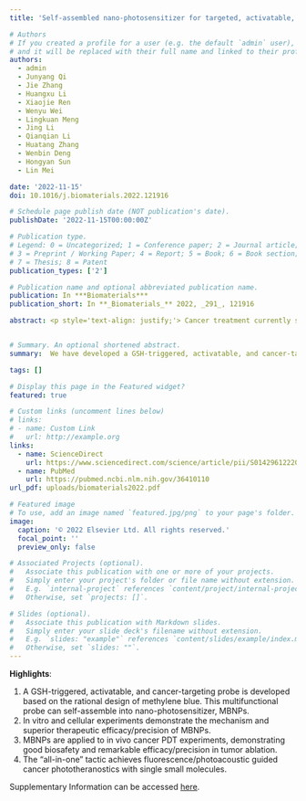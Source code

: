 ```yaml
---
title: 'Self-assembled nano-photosensitizer for targeted, activatable, and biosafe cancer phototheranostics'

# Authors
# If you created a profile for a user (e.g. the default `admin` user), write the username (folder name) here
# and it will be replaced with their full name and linked to their profile.
authors:
  - admin
  - Junyang Qi
  - Jie Zhang
  - Huangxu Li
  - Xiaojie Ren
  - Wenyu Wei
  - Lingkuan Meng
  - Jing Li
  - Qianqian Li
  - Huatang Zhang
  - Wenbin Deng
  - Hongyan Sun
  - Lin Mei

date: '2022-11-15'
doi: 10.1016/j.biomaterials.2022.121916

# Schedule page publish date (NOT publication's date).
publishDate: '2022-11-15T00:00:00Z'

# Publication type.
# Legend: 0 = Uncategorized; 1 = Conference paper; 2 = Journal article;
# 3 = Preprint / Working Paper; 4 = Report; 5 = Book; 6 = Book section;
# 7 = Thesis; 8 = Patent
publication_types: ['2']

# Publication name and optional abbreviated publication name.
publication: In ***Biomaterials***
publication_short: In **_Biomaterials_** 2022, _291_, 121916

abstract: <p style='text-align: justify;'> Cancer treatment currently still faces crucial challenges in therapeutic effectiveness, precision, and complexity. Photodynamic therapy (PDT) as a non-invasive tactic has earned widespread popularity for its excellent therapeutic output, flexibility, and restrained toxicity. Nonetheless, drawbacks, including low efficiency, poor cancer specificity, and limited therapeutic depth, remain considerable during the cancer treatment. Although great effort has been made to improve the performance, the overall efficiency and biosafety are still ambiguous and unable to meet urgent clinical needs. Herein, this study integrates merits from previous PDT strategies and develops a cancer-targeting, activatable, biosafe photosensitizer. Owing to excellent self-assembly ability, this photosensitizer can be conveniently prepared as multifunctional nano-photosensitizers, namely MBNPs, and applied to in vivo cancer phototheranostics in “all-in-one” mode. This study successfully verifies the mechanism of MBNPs, then deploys them to cell-based and in vivo cancer PDT. Based on the unique cancer microenvironment, MBNPs achieve precise distribution, accumulation, and activation towards the tumor, releasing methylene blue as a potent photosensitizer for phototherapy. The PDT outcome demonstrates MBNPs’ superior cancer specificity, remarkable PDT efficacy, and negligible toxicity. Meanwhile, in vivo NIR fluorescence and photoacoustic imaging have been utilized to guide the PDT treatment synergistically. Additionally, the biosafety of the MBNPs-based PDT treatment is ensured, thus providing potential for future clinical studies. </p>


# Summary. An optional shortened abstract.
summary:  We have developed a GSH-triggered, activatable, and cancer-targeting probe, MBP, based on our rational design of a small NIRF photosensitizer, methylene blue. This multifunctional probe can self-assemble and present as nano-photosensitizer, MBNPs. Hence, an “all-in-one” cancer phototheranostic strategy with multiple cancer-targeting abilities and upgraded PDT mode has been proposed and established. 

tags: []

# Display this page in the Featured widget?
featured: true

# Custom links (uncomment lines below)
# links:
# - name: Custom Link
#   url: http://example.org
links:
  - name: ScienceDirect
    url: https://www.sciencedirect.com/science/article/pii/S0142961222005567
  - name: PubMed
    url: https://pubmed.ncbi.nlm.nih.gov/36410110
url_pdf: uploads/biomaterials2022.pdf

# Featured image
# To use, add an image named `featured.jpg/png` to your page's folder.
image:
  caption: '© 2022 Elsevier Ltd. All rights reserved.'
  focal_point: ''
  preview_only: false

# Associated Projects (optional).
#   Associate this publication with one or more of your projects.
#   Simply enter your project's folder or file name without extension.
#   E.g. `internal-project` references `content/project/internal-project/index.md`.
#   Otherwise, set `projects: []`.

# Slides (optional).
#   Associate this publication with Markdown slides.
#   Simply enter your slide deck's filename without extension.
#   E.g. `slides: "example"` references `content/slides/example/index.md`.
#   Otherwise, set `slides: ""`.
---
```

**Highlights**: 
1. A GSH-triggered, activatable, and cancer-targeting probe is developed based on the rational design of methylene blue. This multifunctional probe can self-assemble into nano-photosensitizer, MBNPs.
2. In vitro and cellular experiments demonstrate the mechanism and superior therapeutic efficacy/precision of MBNPs.
3. MBNPs are applied to in vivo cancer PDT experiments, demonstrating good biosafety and remarkable efficacy/precision in tumor ablation.
4. The “all-in-one” tactic achieves fluorescence/photoacoustic guided cancer phototheranostics with single small molecules.

Supplementary Information can be accessed [here](uploads/biomaterials2022si.pdf).
